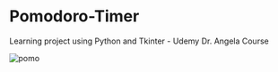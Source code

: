 # Pomodoro-Timer
Learning project using Python and Tkinter - Udemy Dr. Angela Course

![pomo](https://user-images.githubusercontent.com/74474611/119208414-b1a96a80-ba67-11eb-9f1a-044356aa9f9d.JPG)

